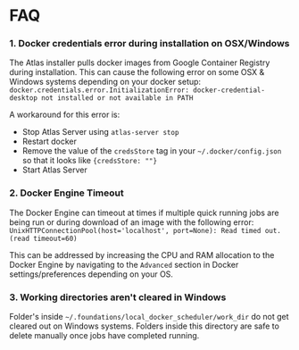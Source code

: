# FAQ

### 1. Docker credentials error during installation on OSX/Windows
The Atlas installer pulls docker images from Google Container Registry during installation.
This can cause the following error on some OSX & Windows systems depending on your docker setup:
`docker.credentials.error.InitializationError: docker-credential-desktop not installed or not available in PATH`

A workaround for this error is:
 - Stop Atlas Server using `atlas-server stop`
 - Restart docker
 - Remove the value of the  `credsStore` tag in your `~/.docker/config.json` so that it looks like `{credsStore: ""}`
 - Start Atlas Server


### 2. Docker Engine Timeout
The Docker Engine can timeout at times if multiple quick running jobs are being run or during download of an image with the following error:
`UnixHTTPConnectionPool(host='localhost', port=None): Read timed out. (read timeout=60)`

This can be addressed by increasing the CPU and RAM allocation to the Docker Engine by navigating to the `Advanced` section in Docker settings/preferences depending on your OS.

### 3. Working directories aren't cleared in Windows

Folder's inside `~/.foundations/local_docker_scheduler/work_dir` do not get cleared out on Windows systems. Folders inside this directory are safe to delete manually once jobs have completed running.


 



